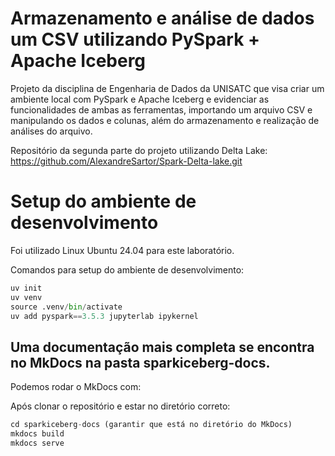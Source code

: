 # Armazenamento e análise de dados um CSV utilizando PySpark + Apache Iceberg

Projeto da disciplina de Engenharia de Dados da UNISATC que visa criar um ambiente local com PySpark e Apache Iceberg e evidenciar as funcionalidades de ambas as ferramentas, importando um arquivo CSV e manipulando os dados e colunas, além do armazenamento e realização de análises do arquivo.

Repositório da segunda parte do projeto utilizando Delta Lake: https://github.com/AlexandreSartor/Spark-Delta-lake.git

# Setup do ambiente de desenvolvimento

Foi utilizado Linux Ubuntu 24.04 para este laboratório.

Comandos para setup do ambiente de desenvolvimento:

```python
uv init
uv venv
source .venv/bin/activate
uv add pyspark==3.5.3 jupyterlab ipykernel
```

## Uma documentação mais completa se encontra no MkDocs na pasta sparkiceberg-docs.

Podemos rodar o MkDocs com:

Após clonar o repositório e estar no diretório correto:
```python
cd sparkiceberg-docs (garantir que está no diretório do MkDocs)
mkdocs build
mkdocs serve
```
